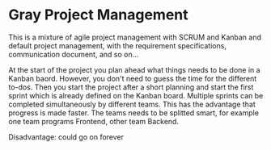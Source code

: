 # Gray Project Management

This is a mixture of agile project management with SCRUM and Kanban and default project management, with the requirement specifications, communication document, and so on...

At the start of the project you plan ahead what things needs to be done in a Kanban baord. However, you don't need to guess the time for the different to-dos. Then you start the project after a short planning and start the first sprint which is already defined on the Kanban board. Multiple sprints can be completed simultaneously by different teams. This has the advantage that progress is made faster. The teams needs to be splitted smart, for example one team programs Frontend, other team Backend.

Disadvantage: could go on forever
